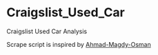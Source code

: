 # Craigslist_Used_Car

Craigslist Used Car Analysis

Scrape script is inspired by [Ahmad-Magdy-Osman](https://github.com/Ahmad-Magdy-Osman/BestCarDeal)
